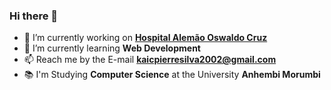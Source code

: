 ### Hi there 👋

- 🔭 I’m currently working on [**Hospital Alemão Oswaldo Cruz**](https://github.com/hospitalalemao) 
- 🌱 I’m currently learning **Web Development**
- 📫 Reach me by the E-mail **kaicpierresilva2002@gmail.com**
- 📚 I'm Studying **Computer Science** at the University **Anhembi Morumbi**



<!--
**KaicPierre/KaicPierre** is a ✨ _special_ ✨ repository because its `README.md` (this file) appears on your GitHub profile.

Here are some ideas to get you started:



- 👯 I’m looking to collaborate on ...
- 🤔 I’m looking for help with ...
- 💬 Ask me about ...

- 😄 Pronouns: ...
- ⚡ Fun fact: ...
-->
